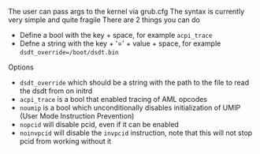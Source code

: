 The user can pass args to the kernel via grub.cfg
The syntax is currently very simple and quite fragile
There are 2 things you can do
- Define a bool with the key + space, for example `acpi_trace `
- Defne a string with the key + '=' + value + space, for example `dsdt_override=/boot/dsdt.bin`

Options
- `dsdt_override` which should be a string with the path to the file to read the dsdt from on initrd
- `acpi_trace` is a bool that enabled tracing of AML opcodes
- `noumip` is a bool which unconditionally disables initialization of UMIP (User Mode Instruction Prevention)
- `nopcid` will disable pcid, even if it can be enabled
- `noinvpcid` will disable the `invpcid` instruction, note that this will not stop pcid from working without it